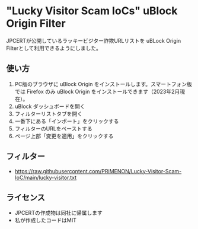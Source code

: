 # "Lucky Visitor Scam IoCs" uBlock Origin Filter

JPCERTが公開しているラッキービジター詐欺URLリストを uBLock Origin Filterとして利用できるようにしました。

## 使い方

1. PC版のブラウザに uBlock Origin をインストールします。スマートフォン版では Firefox のみ uBlock Origin をインストールできます（2023年2月現在）。
1. uBlock ダッシュボードを開く
1. フィルターリストタブを開く
1. 一番下にある「インポート」をクリックする
1. フィルターのURLをペーストする
1. ページ上部「変更を適用」をクリックする

## フィルター

* https://raw.githubusercontent.com/PRiMENON/Lucky-Visitor-Scam-IoC/main/lucky-visitor.txt

## ライセンス

* JPCERTの作成物は同社に帰属します
* 私が作成したコードはMIT
